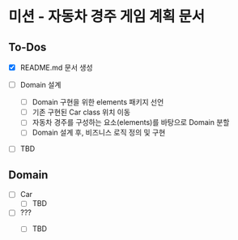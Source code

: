# 미션 - 자동차 경주 게임 계획 문서

## To-Dos

- [x] README.md 문서 생성
- [ ] Domain 설계
  - [ ] Domain 구현을 위한 elements 패키지 선언
  - [ ] 기존 구현된 Car class 위치 이동
  - [ ] 자동차 경주를 구성하는 요소(elements)를 바탕으로 Domain 분할
  - [ ] Domain 설계 후, 비즈니스 로직 정의 및 구현
- [ ] TBD



## Domain

- [ ] Car
  - [ ] TBD
- [ ] ???
  - [ ] TBD

